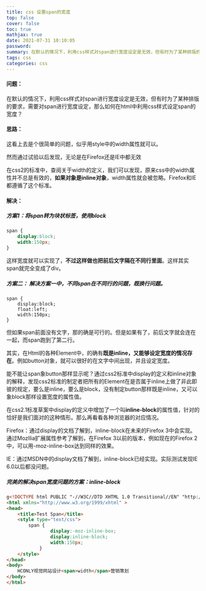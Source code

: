 ```yaml
---
title: css 设置span的宽度
top: false
cover: false
toc: true
mathjax: true
date: 2021-07-31 10:10:05
password:
summary: 在默认的情况下，利用css样式对span进行宽度设定是无效，但有时为了某种排版的要求，需要对span进行宽度设定，那么如何在html中利用css样式设定span的宽度？
tags: css
categories: css
---
```


#### 问题：

在默认的情况下，利用css样式对span进行宽度设定是无效，但有时为了某种排版的要求，需要对span进行宽度设定，那么如何在html中利用css样式设定span的宽度？

#### 思路：

这看上去是个很简单的问题，似乎用style中的width属性就可以。

然而通过试验以后发现，无论是在Firefox还是IE中都无效

在css2的标准中，查阅关于width的定义，我们可以发现，原来css中的width属性并不总是有效的，**如果对象是inline对象**，width属性就会被忽略。Firefox和IE都遵循了这个标准。

#### 解决：

##### 方案1：将span转为块状标签，使用block

```css
span { 
	display:block; 
	width:150px; 
}
```

这样宽度就可以实现了，**不过这样做也把前后文字隔在不同行里面**。这样其实span就完全变成了div。

##### 方案二： 解决方案一中，不同span在不同行的问题，既换行问题。

```
span { 
	display:block; 
	float:left;
	width:150px; 
}
```

但如果span前面没有文字，那的确是可行的。但是如果有了，前后文字就会连在一起，而span跑到了第二行。



其实，在Html的各种Element中，的确有**既是inline，又能够设定宽度的情况存在**。例如button对象，就可以很好的在文字中间出现，并且设定宽度。

能不能让span象button那样显示呢？通过css2标准中display的定义和inline对象的解释，发现css2标准的制定者把所有的Element在是否属于inline上做了非此即彼的规定，要么是inline，要么是block，没有制定button那样既是inline，又可以象block那样设置宽度的属性值。

在css2.1标准草案中display的定义中增加了一个叫**inline-block**的属性值，针对的恰好是我们面对的这种情形。那么再看看各种浏览器的对应情况。

Firefox：通过display的文档了解到，inline-block在未来的Firefox 3中会实现。通过Mozllia扩展属性参考了解到，在Firefox 3以前的版本，例如现在的Firefox 2中，可以用-moz-inline-box达到同样的效果。

IE：通过MSDN中的display文档了解到，inline-block已经实现。实际测试发现IE 6.0以后都没问题。

##### 完美的解决span宽度问题的方案：inline-block

```html
g<!DOCTYPE html PUBLIC "-//W3C//DTD XHTML 1.0 Transitional//EN" "http://www.w3.org/TR/xhtml1/DTD/xhtml1-transitional.dtd">
<html xmlns="http://www.w3.org/1999/xhtml" >
<head>
	<title>Test Span</title>
	<style type="text/css">
		span {
				display:-moz-inline-box;
				display:inline-block;
				width:150px; 
			}
	</style>
</head>
<body>
	HCONLY视觉网站设计<span>width</span>营销策划
</body>
</html>
```

